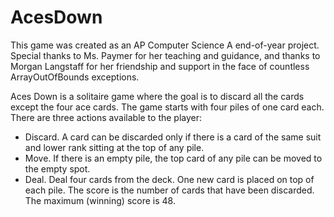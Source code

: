 # AcesDown

This game was created as an AP Computer Science A end-of-year project. Special thanks to Ms. Paymer for her teaching and guidance, and thanks to Morgan Langstaff for her friendship and support in the face of countless ArrayOutOfBounds exceptions.

Aces Down is a solitaire game where the goal is to discard all the cards except the four ace cards. The game starts with four piles of one card each. There are three actions available to the player:
- Discard. A card can be discarded only if there is a card of the same suit and lower rank sitting at the top of any pile.
- Move. If there is an empty pile, the top card of any pile can be moved to the empty spot.
- Deal. Deal four cards from the deck. One new card is placed on top of each pile.
The score is the number of cards that have been discarded. The maximum (winning) score is 48.
